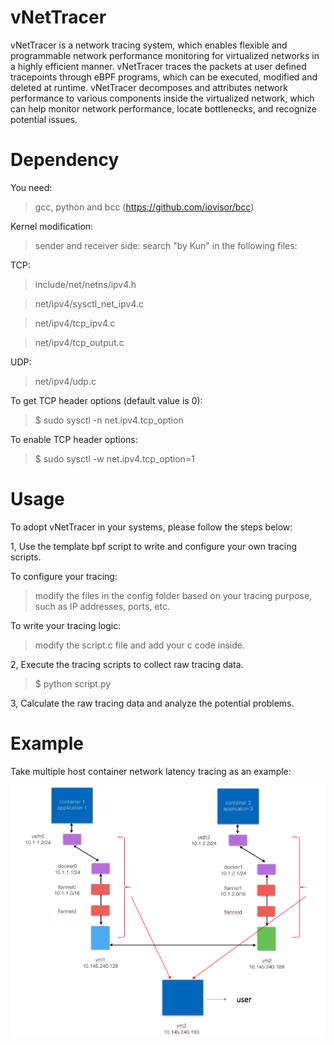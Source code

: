 # vNetTracer
vNetTracer is a network tracing system, which enables flexible and programmable network performance monitoring for virtualized networks in a highly efficient manner. vNetTracer traces the packets at user defined tracepoints through eBPF programs, which can be executed, modified and deleted at runtime. vNetTracer decomposes and attributes network performance to various components inside the virtualized network, which can help monitor network performance, locate bottlenecks, and recognize potential issues.


# Dependency 

You need:

> gcc, python and bcc (https://github.com/iovisor/bcc)

Kernel modification: 

> sender and receiver side: search "by Kun" in the following files:

TCP: 

> include/net/netns/ipv4.h

> net/ipv4/sysctl_net_ipv4.c

> net/ipv4/tcp_ipv4.c

> net/ipv4/tcp_output.c

UDP: 

> net/ipv4/udp.c


To get TCP header options (default value is 0): 

> $ sudo sysctl -n net.ipv4.tcp_option


To enable TCP header options: 

> $ sudo sysctl -w net.ipv4.tcp_option=1





# Usage 

To adopt vNetTracer in your systems, please follow the steps below:

1, Use the template bpf script to write and configure your own tracing scripts.

To configure your tracing:

> modify the files in the config folder based on your tracing purpose, such as IP addresses, ports, etc.

To write your tracing logic:

> modify the script.c file and add your c code inside.

2, Execute the tracing scripts to collect raw tracing data.

> $ python script.py

3, Calculate the raw tracing data and analyze the potential problems. 

# Example 

Take multiple host container network latency tracing as an example:

<center><a href="example/instruction.png"><img src="example/instruction.png" border=0 width=700></a></center>


